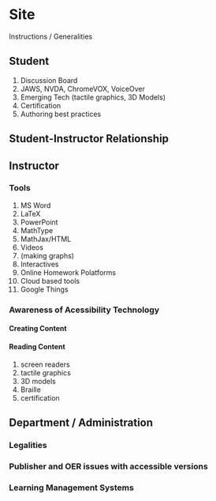 # Site

Instructions / Generalities

## Student

1. Discussion Board
2. JAWS, NVDA, ChromeVOX, VoiceOver
3. Emerging Tech (tactile graphics, 3D Models)
4. Certification
5. Authoring best practices


## Student-Instructor Relationship

## Instructor

### Tools

1. MS Word
2. LaTeX
3. PowerPoint
4. MathType
5. MathJax/HTML
6. Videos
7. (making graphs)
8. Interactives
9. Online Homework Polatforms
10. Cloud based tools
11. Google Things

### Awareness of Acessibility Technology

#### Creating Content
#### Reading Content

1. screen readers
2. tactile graphics
3. 3D models
4. Braille
5. certification

## Department / Administration

### Legalities

### Publisher and OER issues with accessible versions

### Learning Management Systems
